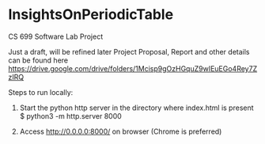 # InsightsOnPeriodicTable
CS 699 Software Lab Project

Just a draft, will be refined later
Project Proposal, Report and other details can be found here https://drive.google.com/drive/folders/1Mcisp9gOzHGquZ9wIEuEGo4Rey7ZzIRQ

Steps to run locally:

1. Start the python http server in the directory where index.html is present
    $ python3 -m http.server 8000
    
2. Access http://0.0.0.0:8000/ on browser (Chrome is preferred) 
